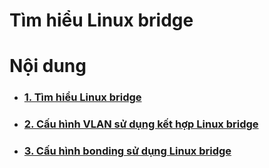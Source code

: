 # Tìm hiểu Linux bridge
# Nội dung
<ul>
<li><h3><a href="https://github.com/thaihust/Thuc-tap-thang-03-2016/blob/master/ThaiPH/Linux-bridge/ThaiPH_tim_hieu_linux_bridge.md">1. Tìm hiểu Linux bridge</a></h3></li>
<li><h3><a href="https://github.com/thaihust/Thuc-tap-thang-03-2016/blob/master/ThaiPH/Linux-bridge/ThaiPH_linux_bridge_VLAN.md">2. Cấu hình VLAN sử dụng kết hợp Linux bridge</a></h3></li>
<li><h3><a href="https://github.com/thaihust/Thuc-tap-thang-03-2016/blob/master/ThaiPH/Linux-bridge/ThaiPH_tim_hieu_linux_bridge.md">3. Cấu hình bonding sử dụng Linux bridge</a></h3></li>
</ul>
